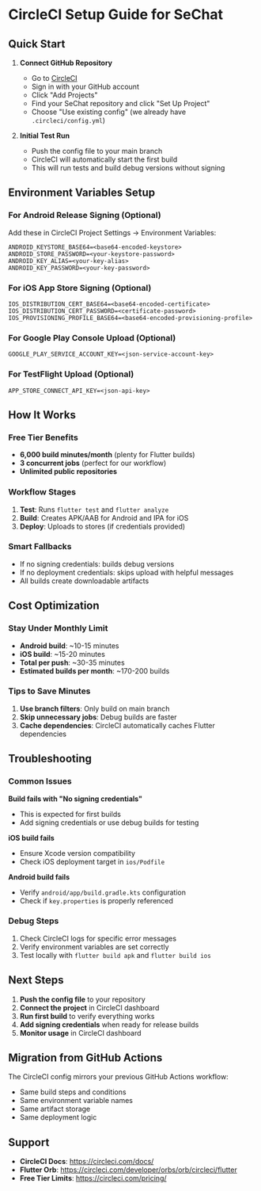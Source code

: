 # CircleCI Setup Guide for SeChat

## Quick Start

1. **Connect GitHub Repository**
   - Go to [CircleCI](https://circleci.com)
   - Sign in with your GitHub account
   - Click "Add Projects"
   - Find your SeChat repository and click "Set Up Project"
   - Choose "Use existing config" (we already have `.circleci/config.yml`)

2. **Initial Test Run**
   - Push the config file to your main branch
   - CircleCI will automatically start the first build
   - This will run tests and build debug versions without signing

## Environment Variables Setup

### For Android Release Signing (Optional)
Add these in CircleCI Project Settings → Environment Variables:

```
ANDROID_KEYSTORE_BASE64=<base64-encoded-keystore>
ANDROID_STORE_PASSWORD=<your-keystore-password>
ANDROID_KEY_ALIAS=<your-key-alias>
ANDROID_KEY_PASSWORD=<your-key-password>
```

### For iOS App Store Signing (Optional)
```
IOS_DISTRIBUTION_CERT_BASE64=<base64-encoded-certificate>
IOS_DISTRIBUTION_CERT_PASSWORD=<certificate-password>
IOS_PROVISIONING_PROFILE_BASE64=<base64-encoded-provisioning-profile>
```

### For Google Play Console Upload (Optional)
```
GOOGLE_PLAY_SERVICE_ACCOUNT_KEY=<json-service-account-key>
```

### For TestFlight Upload (Optional)
```
APP_STORE_CONNECT_API_KEY=<json-api-key>
```

## How It Works

### Free Tier Benefits
- **6,000 build minutes/month** (plenty for Flutter builds)
- **3 concurrent jobs** (perfect for our workflow)
- **Unlimited public repositories**

### Workflow Stages
1. **Test**: Runs `flutter test` and `flutter analyze`
2. **Build**: Creates APK/AAB for Android and IPA for iOS
3. **Deploy**: Uploads to stores (if credentials provided)

### Smart Fallbacks
- If no signing credentials: builds debug versions
- If no deployment credentials: skips upload with helpful messages
- All builds create downloadable artifacts

## Cost Optimization

### Stay Under Monthly Limit
- **Android build**: ~10-15 minutes
- **iOS build**: ~15-20 minutes
- **Total per push**: ~30-35 minutes
- **Estimated builds per month**: ~170-200 builds

### Tips to Save Minutes
1. **Use branch filters**: Only build on main branch
2. **Skip unnecessary jobs**: Debug builds are faster
3. **Cache dependencies**: CircleCI automatically caches Flutter dependencies

## Troubleshooting

### Common Issues

**Build fails with "No signing credentials"**
- This is expected for first builds
- Add signing credentials or use debug builds for testing

**iOS build fails**
- Ensure Xcode version compatibility
- Check iOS deployment target in `ios/Podfile`

**Android build fails**
- Verify `android/app/build.gradle.kts` configuration
- Check if `key.properties` is properly referenced

### Debug Steps
1. Check CircleCI logs for specific error messages
2. Verify environment variables are set correctly
3. Test locally with `flutter build apk` and `flutter build ios`

## Next Steps

1. **Push the config file** to your repository
2. **Connect the project** in CircleCI dashboard
3. **Run first build** to verify everything works
4. **Add signing credentials** when ready for release builds
5. **Monitor usage** in CircleCI dashboard

## Migration from GitHub Actions

The CircleCI config mirrors your previous GitHub Actions workflow:
- Same build steps and conditions
- Same environment variable names
- Same artifact storage
- Same deployment logic

## Support

- **CircleCI Docs**: https://circleci.com/docs/
- **Flutter Orb**: https://circleci.com/developer/orbs/orb/circleci/flutter
- **Free Tier Limits**: https://circleci.com/pricing/ 